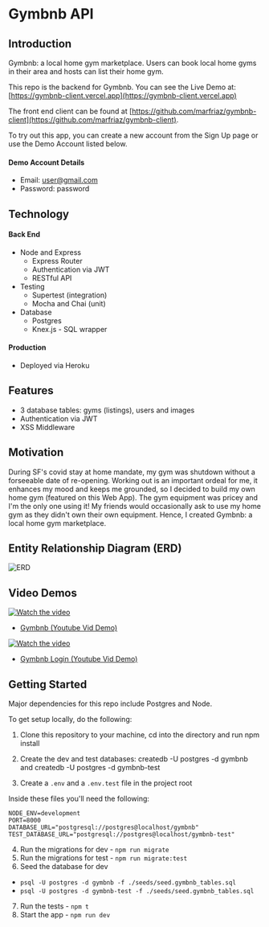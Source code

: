 # Gymbnb API

## Introduction

Gymbnb: a local home gym marketplace. Users can book local home gyms in their area and hosts can list their home gym.

This repo is the backend for Gymbnb. You can see the Live Demo at: [https://gymbnb-client.vercel.app](https://gymbnb-client.vercel.app)

The front end client can be found at [https://github.com/marfriaz/gymbnb-client](https://github.com/marfriaz/gymbnb-client).

To try out this app, you can create a new account from the Sign Up page or use the Demo Account listed below.

#### Demo Account Details

- Email: user@gmail.com
- Password: password

## Technology

#### Back End

- Node and Express
  - Express Router
  - Authentication via JWT
  - RESTful API
- Testing
  - Supertest (integration)
  - Mocha and Chai (unit)
- Database
  - Postgres
  - Knex.js - SQL wrapper

#### Production

- Deployed via Heroku

## Features

- 3 database tables: gyms (listings), users and images
- Authentication via JWT
- XSS Middleware

## Motivation

During SF's covid stay at home mandate, my gym was shutdown without a forseeable date of re-opening. Working out is an important ordeal for me, it enhances my mood and keeps me grounded, so I decided to build my own home gym (featured on this Web App). The gym equipment was pricey and I'm the only one using it! My friends would occasionally ask to use my home gym as they didn't own their own equipment. Hence, I created Gymbnb: a local home gym marketplace.

## Entity Relationship Diagram (ERD)

![ERD](https://i.imgur.com/ykVwYUw.png)

## Video Demos

[![Watch the video](https://i.imgur.com/NvdEQju.png)](https://www.youtube.com/watch?v=TUgLHtagTTQ&feature=youtu.be&ab_channel=MarcoFriaz)

- [Gymbnb (Youtube Vid Demo)](https://www.youtube.com/watch?v=TUgLHtagTTQ&feature=youtu.be&ab_channel=MarcoFriaz)

[![Watch the video](https://i.imgur.com/NvdEQju.png)](https://www.youtube.com/watch?v=vccD64fxJ2M&feature=youtu.be&ab_channel=MarcoFriaz)

- [Gymbnb Login (Youtube Vid Demo)](https://www.youtube.com/watch?v=vccD64fxJ2M&feature=youtu.be&ab_channel=MarcoFriaz)

## Getting Started

Major dependencies for this repo include Postgres and Node.

To get setup locally, do the following:

1. Clone this repository to your machine, cd into the directory and run npm install
2. Create the dev and test databases: createdb -U postgres -d gymbnb and createdb -U postgres -d gymbnb-test

3. Create a `.env` and a `.env.test` file in the project root

Inside these files you'll need the following:

```
NODE_ENV=development
PORT=8000
DATABASE_URL="postgresql://postgres@localhost/gymbnb"
TEST_DATABASE_URL="postgresql://postgres@localhost/gymbnb-test"
```

4. Run the migrations for dev - `npm run migrate`
5. Run the migrations for test - `npm run migrate:test`
6. Seed the database for dev

- `psql -U postgres -d gymbnb -f ./seeds/seed.gymbnb_tables.sql`
- `psql -U postgres -d gymbnb-test -f ./seeds/seed.gymbnb_tables.sql`

7. Run the tests - `npm t`
8. Start the app - `npm run dev`
